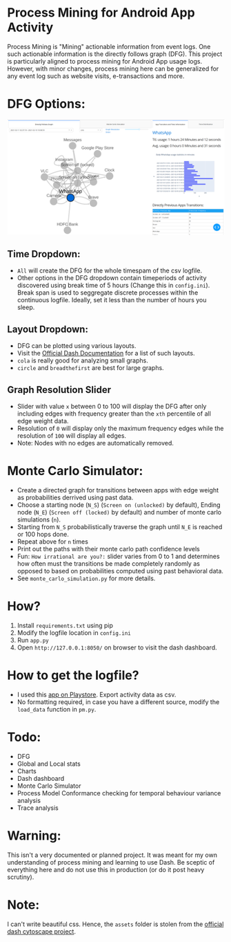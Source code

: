 # Process Mining for Android App Activity
Process Mining is "Mining" actionable information from event logs. One such actionable information is the directly follows graph (DFG). This project is particularly aligned to process mining for Android App usage logs. However, with minor changes, process mining here can be generalized for any event log such as website visits, e-transactions and more.

# DFG Options:
![](assets/ss.png)
## Time Dropdown:
- `All` will create the DFG for the whole timespam of the csv logfile. 
- Other options in the DFG dropdown contain timeperiods of activity discovered using break time of 5 hours (Change this in `config.ini`). Break span is used to seggregate discrete processes within the continuous logfile. Ideally, set it less than the number of hours you sleep. 

## Layout Dropdown:
- DFG can be plotted using various layouts.
- Visit the [Official Dash Documentation](https://dash.plotly.com/cytoscape/layout) for a list of such layouts.
- `cola` is really good for analyzing small graphs.
- `circle` and `breadthefirst` are best for large graphs.

## Graph Resolution Slider
- Slider with value `x` between 0 to 100 will display the DFG after only including edges with frequency greater than the `xth` percentile of all edge weight data. 
- Resolution of `0` will display only the maximum frequency edges while the resolution of `100` will display all edges.
- Note: Nodes with no edges are automatically removed.

# Monte Carlo Simulator:
- Create a directed graph for transitions between apps with edge weight as probabilities derrived using past data.
- Choose a starting node (`N_S`) (`Screen on (unlocked)` by default), Ending node (`N_E`) (`Screen off (locked)` by default) and number of monte carlo simulations (`n`).
- Starting from `N_S` probabilistically traverse the graph until `N_E` is reached or 100 hops done.
- Repeat above for `n` times
- Print out the paths with their monte carlo path confidence levels
- Fun: `How irrational are you?:` slider varies from 0 to 1 and determines how often must the transitions be made completely randomly as opposed to based on probabilities computed using past behavioral data.
- See `monte_carlo_simulation.py` for more details.

# How?
1. Install `requirements.txt` using pip
2. Modify the logfile location in `config.ini`
3. Run `app.py`
4. Open `http://127.0.0.1:8050/` on browser to visit the dash dashboard.

# How to get the logfile?
- I used this [app on Playstore](https://play.google.com/store/apps/details?id=com.a0soft.gphone.uninstaller&hl=en_IN&gl=US). Export activity data as csv.
- No formatting required, in case you have a different source, modify the `load_data` function in `pm.py`. 

# Todo:
- DFG
- Global and Local stats
- Charts
- Dash dashboard
- Monte Carlo Simulator
- Process Model Conformance checking for temporal behaviour variance analysis
- Trace analysis

# Warning:
This isn't a very documented or planned project. It was meant for my own understanding of process mining and learning to use Dash. Be sceptic of everything here and do not use this in production (or do it post heavy scrutiny).

# Note:
I can't write beautiful css. Hence, the `assets` folder is stolen from the [official dash cytoscape project](https://github.com/plotly/dash-cytoscape).